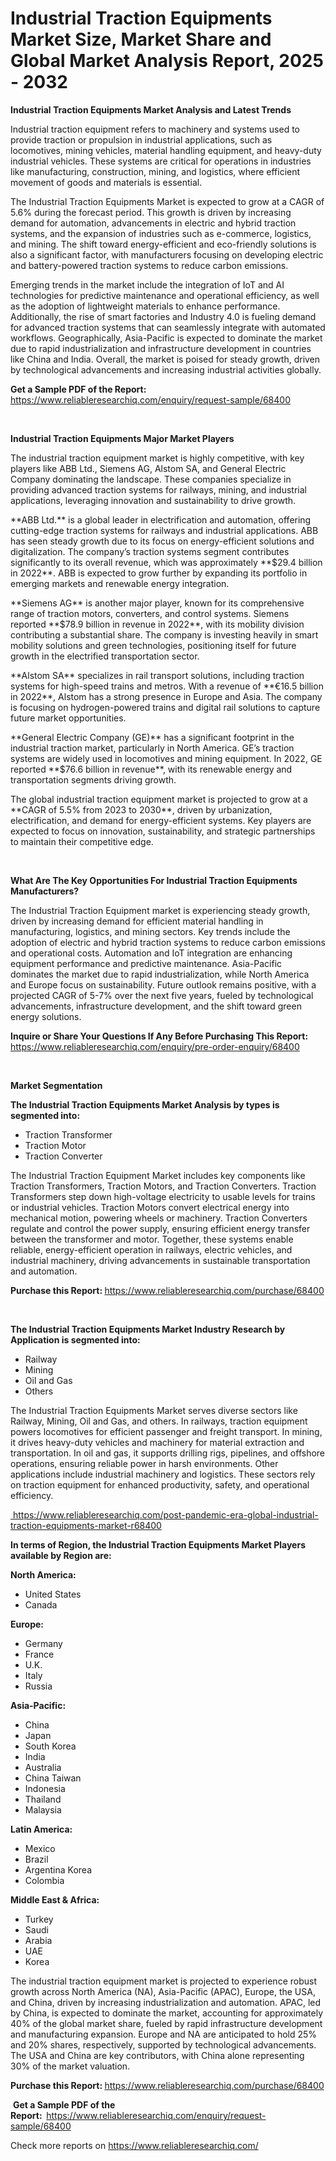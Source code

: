 <p><h1>Industrial Traction Equipments Market Size, Market Share and Global Market Analysis Report, 2025 - 2032</h1></p><p><strong>Industrial Traction Equipments Market Analysis and Latest Trends</strong></p>
<p><p>Industrial traction equipment refers to machinery and systems used to provide traction or propulsion in industrial applications, such as locomotives, mining vehicles, material handling equipment, and heavy-duty industrial vehicles. These systems are critical for operations in industries like manufacturing, construction, mining, and logistics, where efficient movement of goods and materials is essential.</p><p>The Industrial Traction Equipments Market is expected to grow at a CAGR of 5.6% during the forecast period. This growth is driven by increasing demand for automation, advancements in electric and hybrid traction systems, and the expansion of industries such as e-commerce, logistics, and mining. The shift toward energy-efficient and eco-friendly solutions is also a significant factor, with manufacturers focusing on developing electric and battery-powered traction systems to reduce carbon emissions.</p><p>Emerging trends in the market include the integration of IoT and AI technologies for predictive maintenance and operational efficiency, as well as the adoption of lightweight materials to enhance performance. Additionally, the rise of smart factories and Industry 4.0 is fueling demand for advanced traction systems that can seamlessly integrate with automated workflows. Geographically, Asia-Pacific is expected to dominate the market due to rapid industrialization and infrastructure development in countries like China and India. Overall, the market is poised for steady growth, driven by technological advancements and increasing industrial activities globally.</p></p>
<p><strong>Get a Sample PDF of the Report:&nbsp;</strong> <a href="https://www.reliableresearchiq.com/enquiry/request-sample/68400?utm_campaign=1129&utm_medium=2&utm_source=Github&utm_content=ia&utm_term=21012025&utm_id=industrial-traction-equipments">https://www.reliableresearchiq.com/enquiry/request-sample/68400</a></p>
<p>&nbsp;</p>
<p><strong>Industrial Traction Equipments Major Market Players</strong></p>
<p><p>The industrial traction equipment market is highly competitive, with key players like ABB Ltd., Siemens AG, Alstom SA, and General Electric Company dominating the landscape. These companies specialize in providing advanced traction systems for railways, mining, and industrial applications, leveraging innovation and sustainability to drive growth.</p><p>**ABB Ltd.** is a global leader in electrification and automation, offering cutting-edge traction systems for railways and industrial applications. ABB has seen steady growth due to its focus on energy-efficient solutions and digitalization. The company’s traction systems segment contributes significantly to its overall revenue, which was approximately **$29.4 billion in 2022**. ABB is expected to grow further by expanding its portfolio in emerging markets and renewable energy integration.</p><p>**Siemens AG** is another major player, known for its comprehensive range of traction motors, converters, and control systems. Siemens reported **$78.9 billion in revenue in 2022**, with its mobility division contributing a substantial share. The company is investing heavily in smart mobility solutions and green technologies, positioning itself for future growth in the electrified transportation sector.</p><p>**Alstom SA** specializes in rail transport solutions, including traction systems for high-speed trains and metros. With a revenue of **€16.5 billion in 2022**, Alstom has a strong presence in Europe and Asia. The company is focusing on hydrogen-powered trains and digital rail solutions to capture future market opportunities.</p><p>**General Electric Company (GE)** has a significant footprint in the industrial traction market, particularly in North America. GE’s traction systems are widely used in locomotives and mining equipment. In 2022, GE reported **$76.6 billion in revenue**, with its renewable energy and transportation segments driving growth.</p><p>The global industrial traction equipment market is projected to grow at a **CAGR of 5.5% from 2023 to 2030**, driven by urbanization, electrification, and demand for energy-efficient systems. Key players are expected to focus on innovation, sustainability, and strategic partnerships to maintain their competitive edge.</p></p>
<p>&nbsp;</p>
<p><strong>What Are The Key Opportunities For Industrial Traction Equipments Manufacturers?</strong></p>
<p><p>The Industrial Traction Equipment market is experiencing steady growth, driven by increasing demand for efficient material handling in manufacturing, logistics, and mining sectors. Key trends include the adoption of electric and hybrid traction systems to reduce carbon emissions and operational costs. Automation and IoT integration are enhancing equipment performance and predictive maintenance. Asia-Pacific dominates the market due to rapid industrialization, while North America and Europe focus on sustainability. Future outlook remains positive, with a projected CAGR of 5-7% over the next five years, fueled by technological advancements, infrastructure development, and the shift toward green energy solutions.</p></p>
<p><strong>Inquire or Share Your Questions If Any Before Purchasing This Report:</strong> <a href="https://www.reliableresearchiq.com/enquiry/pre-order-enquiry/68400?utm_campaign=1129&utm_medium=2&utm_source=Github&utm_content=ia&utm_term=21012025&utm_id=industrial-traction-equipments">https://www.reliableresearchiq.com/enquiry/pre-order-enquiry/68400</a></p>
<p>&nbsp;</p>
<p><strong>Market Segmentation</strong></p>
<p><strong>The Industrial Traction Equipments Market Analysis by types is segmented into:</strong></p>
<p><ul><li>Traction Transformer</li><li>Traction Motor</li><li>Traction Converter</li></ul></p>
<p><p>The Industrial Traction Equipment Market includes key components like Traction Transformers, Traction Motors, and Traction Converters. Traction Transformers step down high-voltage electricity to usable levels for trains or industrial vehicles. Traction Motors convert electrical energy into mechanical motion, powering wheels or machinery. Traction Converters regulate and control the power supply, ensuring efficient energy transfer between the transformer and motor. Together, these systems enable reliable, energy-efficient operation in railways, electric vehicles, and industrial machinery, driving advancements in sustainable transportation and automation.</p></p>
<p><strong>Purchase this Report:&nbsp;</strong><a href="https://www.reliableresearchiq.com/purchase/68400?utm_campaign=1129&utm_medium=2&utm_source=Github&utm_content=ia&utm_term=21012025&utm_id=industrial-traction-equipments">https://www.reliableresearchiq.com/purchase/68400</a></p>
<p>&nbsp;</p>
<p><strong>The Industrial Traction Equipments Market Industry Research by Application is segmented into:</strong></p>
<p><ul><li>Railway</li><li>Mining</li><li>Oil and Gas</li><li>Others</li></ul></p>
<p><p>The Industrial Traction Equipments Market serves diverse sectors like Railway, Mining, Oil and Gas, and others. In railways, traction equipment powers locomotives for efficient passenger and freight transport. In mining, it drives heavy-duty vehicles and machinery for material extraction and transportation. In oil and gas, it supports drilling rigs, pipelines, and offshore operations, ensuring reliable power in harsh environments. Other applications include industrial machinery and logistics. These sectors rely on traction equipment for enhanced productivity, safety, and operational efficiency.</p></p>
<p><a href="https://www.reliableresearchiq.com/post-pandemic-era-global-industrial-traction-equipments-market-r68400?utm_campaign=1129&utm_medium=2&utm_source=Github&utm_content=ia&utm_term=21012025&utm_id=industrial-traction-equipments">&nbsp;https://www.reliableresearchiq.com/post-pandemic-era-global-industrial-traction-equipments-market-r68400</a></p>
<p><strong>In terms of Region, the Industrial Traction Equipments Market Players available by Region are:</strong></p>
<p>
    <p> <strong> North America: </strong>
        <ul>
            <li>United States</li>
            <li>Canada</li>
        </ul>
        </p> 
    <p> <strong> Europe: </strong>
        <ul>
            <li>Germany</li>
            <li>France</li>
            <li>U.K.</li>
            <li>Italy</li>
            <li>Russia</li>
        </ul>
        </p> 
    <p> <strong> Asia-Pacific: </strong>
        <ul>
            <li>China</li>
            <li>Japan</li>
            <li>South Korea</li>
            <li>India</li>
            <li>Australia</li>
            <li>China Taiwan</li>
            <li>Indonesia</li>
            <li>Thailand</li>
            <li>Malaysia</li>
        </ul>
        </p> 
    <p> <strong> Latin America: </strong>
        <ul>
            <li>Mexico</li>
            <li>Brazil</li>
            <li>Argentina Korea</li>
            <li>Colombia</li>
        </ul>
        </p> 
    <p> <strong> Middle East & Africa: </strong>
        <ul>
            <li>Turkey</li>
            <li>Saudi</li>
            <li>Arabia</li>
            <li>UAE</li>
            <li>Korea</li>
        </ul>
    </p>
    </p>
<p><p>The industrial traction equipment market is projected to experience robust growth across North America (NA), Asia-Pacific (APAC), Europe, the USA, and China, driven by increasing industrialization and automation. APAC, led by China, is expected to dominate the market, accounting for approximately 40% of the global market share, fueled by rapid infrastructure development and manufacturing expansion. Europe and NA are anticipated to hold 25% and 20% shares, respectively, supported by technological advancements. The USA and China are key contributors, with China alone representing 30% of the market valuation.</p></p>
<p><strong>Purchase this Report: </strong><a href="https://www.reliableresearchiq.com/purchase/68400?utm_campaign=1129&utm_medium=2&utm_source=Github&utm_content=ia&utm_term=21012025&utm_id=industrial-traction-equipments">https://www.reliableresearchiq.com/purchase/68400</a></p>
<p>&nbsp;<strong>Get a Sample PDF of the Report:&nbsp;&nbsp;</strong><a href="https://www.reliableresearchiq.com/enquiry/request-sample/68400?utm_campaign=1129&utm_medium=2&utm_source=Github&utm_content=ia&utm_term=21012025&utm_id=industrial-traction-equipments">https://www.reliableresearchiq.com/enquiry/request-sample/68400</a></p>
<p><strong></strong></p>
<p>Check more reports on <a href="https://www.reliableresearchiq.com/?utm_campaign=1129&utm_medium=2&utm_source=Github&utm_content=ia&utm_term=21012025&utm_id=industrial-traction-equipments">https://www.reliableresearchiq.com/</a></p>